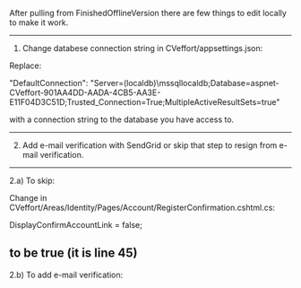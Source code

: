 After pulling from FinishedOfflineVersion there are few things to edit locally to make it work.

--------------------------------------------------------------------------------------------------------------------------------------------

1) Change databese connection string in CVeffort/appsettings.json:

Replace:

"DefaultConnection": "Server=(localdb)\\mssqllocaldb;Database=aspnet-CVeffort-901AA4DD-AADA-4CB5-AA3E-E11F04D3C51D;Trusted_Connection=True;MultipleActiveResultSets=true"
 
with a connection string to the database you have access to.
 
--------------------------------------------------------------------------------------------------------------------------------------------
 
2) Add e-mail verification with SendGrid or skip that step to resign from e-mail verification.
------------- 
2.a) To skip:

Change in CVeffort/Areas/Identity/Pages/Account/RegisterConfirmation.cshtml.cs:

DisplayConfirmAccountLink = false;

to be true (it is line 45)
-------------
2.b) To add e-mail verification:
